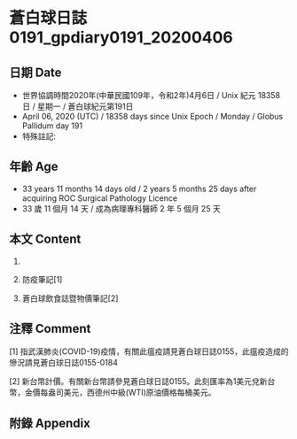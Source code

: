 # 蒼白球日誌0191_gpdiary0191_20200406 #

## 日期 Date ##

* 世界協調時間2020年(中華民國109年，令和2年)4月6日 / Unix 紀元 18358 日 / 星期一 / 蒼白球紀元第191日
* April 06, 2020 (UTC) / 18358 days since Unix Epoch / Monday / Globus Pallidum day 191
* 特殊註記:

## 年齡 Age ##

* 33 years 11 months 14 days old / 2 years 5 months 25 days after acquiring ROC Surgical Pathology Licence
* 33 歲 11 個月 14 天 / 成為病理專科醫師 2 年 5 個月 25 天

## 本文 Content ##

1. 

    
2. 防疫筆記[1]

    
3. 蒼白球飲食誌暨物價筆記[2]

    

## 注釋 Comment ##

[1] 指武漢肺炎(COVID-19)疫情，有關此瘟疫請見蒼白球日誌0155，此瘟疫造成的慘況請見蒼白球日誌0155-0184


[2] 新台幣計價。有關新台幣請參見蒼白球日誌0155。此刻匯率為1美元兌新台幣，金價每盎司美元，西德州中級(WTI)原油價格每桶美元。



## 附錄 Appendix ##

